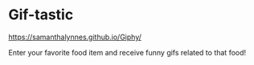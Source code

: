 # Gif-tastic
https://samanthalynnes.github.io/Giphy/

Enter your favorite food item and receive funny gifs related to that food!
